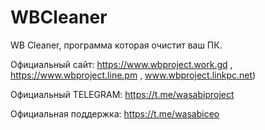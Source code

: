 # WBCleaner
WB Cleaner, программа которая очистит ваш ПК.

Официальный сайт: https://www.wbproject.work.gd , https://www.wbproject.line.pm , www.wbproject.linkpc.net)

Официальный TELEGRAM: https://t.me/wasabiproject

Официальная поддержка: https://t.me/wasabiceo
